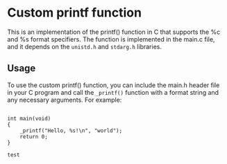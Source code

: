 # Custom printf function

This is an implementation of the printf() function in C that supports the %c and %s format specifiers. The function is implemented in the main.c file, and it depends on the `unistd.h` and `stdarg.h` libraries.

## Usage

To use the custom printf() function, you can include the main.h header file in your C program and call the `_printf()` function with a format string and any necessary arguments. For example:

```#include "main.h"

int main(void)
{
    _printf("Hello, %s!\n", "world");
    return 0;
}

test
